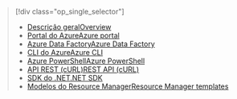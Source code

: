 > [!div class="op_single_selector"]
> * [<span data-ttu-id="bd30c-101">Descrição geral</span><span class="sxs-lookup"><span data-stu-id="bd30c-101">Overview</span></span>](../articles/hdinsight/hdinsight-hadoop-provision-linux-clusters.md)
> * [<span data-ttu-id="bd30c-102">Portal do Azure</span><span class="sxs-lookup"><span data-stu-id="bd30c-102">Azure portal</span></span>](../articles/hdinsight/hdinsight-hadoop-create-linux-clusters-portal.md)
> * [<span data-ttu-id="bd30c-103">Azure Data Factory</span><span class="sxs-lookup"><span data-stu-id="bd30c-103">Azure Data Factory</span></span>](../articles/hdinsight/hdinsight-hadoop-create-linux-clusters-adf.md)
> * [<span data-ttu-id="bd30c-104">CLI do Azure</span><span class="sxs-lookup"><span data-stu-id="bd30c-104">Azure CLI</span></span>](../articles/hdinsight/hdinsight-hadoop-create-linux-clusters-azure-cli.md)
> * [<span data-ttu-id="bd30c-105">Azure PowerShell</span><span class="sxs-lookup"><span data-stu-id="bd30c-105">Azure PowerShell</span></span>](../articles/hdinsight/hdinsight-hadoop-create-linux-clusters-azure-powershell.md)
> * [<span data-ttu-id="bd30c-106">API REST (cURL)</span><span class="sxs-lookup"><span data-stu-id="bd30c-106">REST API (cURL)</span></span>](../articles/hdinsight/hdinsight-hadoop-create-linux-clusters-curl-rest.md)
> * [<span data-ttu-id="bd30c-107">SDK do .NET</span><span class="sxs-lookup"><span data-stu-id="bd30c-107">.NET SDK</span></span>](../articles/hdinsight/hdinsight-hadoop-create-linux-clusters-dotnet-sdk.md)
> * [<span data-ttu-id="bd30c-108">Modelos do Resource Manager</span><span class="sxs-lookup"><span data-stu-id="bd30c-108">Resource Manager templates</span></span>](../articles/hdinsight/hdinsight-hadoop-create-linux-clusters-arm-templates.md)
> 
> 

